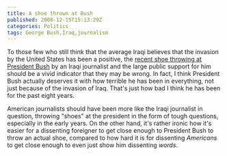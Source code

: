 ```yaml
---
title: A shoe thrown at Bush
published: 2008-12-15T15:13:29Z
categories: Politics
tags: George Bush,Iraq,journalism
---
```


To those few who still think that the average Iraqi believes that the invasion by the United States has been a positive, the <a href="http://www.timesonline.co.uk/tol/news/world/iraq/article5346089.ece">recent shoe throwing at President Bush</a> by an Iraqi journalist and the large public support for him should be a vivid indicator that they may be wrong.  In fact, I think President Bush actually deserves it with how terrible he has been in everything, not just because of the invasion of Iraq.  That's just how bad I think he has been for the past eight years.

American journalists should have been more like the Iraqi journalist in question, throwing "shoes" at the president in the form of tough questions, especially in the early years.  On the other hand, it's rather ironic how it's easier for a dissenting foreigner to get close enough to President Bush to throw an actual shoe, compared to how hard it is for dissenting <em>Americans</em> to get close enough to even just show him dissenting <em>words</em>.

